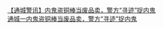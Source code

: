   
[【通城警讯】内鬼盗铜棒当废品卖，警方“寻迹”捉内鬼](http://www.dianyue.me/archives/539/ug0jeu10jm9qziv6/)  
[通城一内鬼盗铜棒当废品卖，警方“寻迹”捉内鬼](http://www.dianyue.me/archives/402/22x82uxy7dxlljst/)